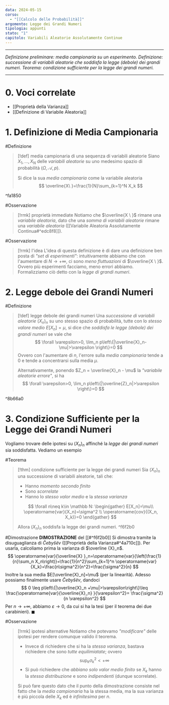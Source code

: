 ```yaml
---
data: 2024-05-15
corso:
  - "[[Calcolo delle Probabilità]]"
argomento: Legge dei Grandi Numeri
tipologia: appunti
stato: "1"
capitolo: Variabili Aleatorie Assolutamente Continue
---
```

- - -
*Definizione preliminare: media campionaria su un esperimento. Definizione: successione di variabili aleatorie che soddisfa la legge (debole) dei grandi numeri. Teorema: condizione sufficiente per la legge dei grandi numeri.*
- - -
# 0. Voci correlate
- [[Proprietà della Varianza]]
- [[Definizione di Variabile Aleatoria]]
# 1. Definizione di Media Campionaria
#Definizione 
> [!def] media campionaria di una sequenza di variabili aleatorie
> Siano $X_1, \ldots, X_N$ delle *variabili aleatorie* su uno medesimo spazio di probabilità $(\Omega, \mathcal A, p)$. 
> 
> Si dice la sua *media campionaria* come la variabile aleatoria
> $$
> \overline{X\ }=\frac{1}{N}\sum_{k=1}^N X_k
> $$

^fa1850

#Osservazione 
> [!rmk] proprietà immediate
> Notiamo che $\overline{X \ }$ rimane una *variabile aleatoria*, dato che una *somma di variabili aleatorie* rimane una *variabile aleatoria* ([[Variabile Aleatoria Assolutamente Continua#^edc8f8]]).

#Osservazione 
> [!rmk] l'idea
> L'idea di questa definizione è di dare una definizione ben posta di *"set di esperimenti"*: intuitivamente abbiamo che con l'aumentare di $N \to +\infty$, ci sono *meno fluttuazioni* di $\overline{X \ }$. Ovvero più esperimenti facciamo, meno errori abbiamo. Formalizziamo ciò detto con la *legge di grandi numeri*.

# 2. Legge debole dei Grandi Numeri
#Definizione 
> [!def] legge debole dei grandi numeri
> Una *successione di variabili aleatorie* $(X_n)_n$ su uno stesso spazio di probabilità, tutte con lo *stesso valore medio* $E[X_n]=\mu$, si dice che *soddisfa le legge (debole) dei grandi numeri* se vale che
> $$
> \forall \varepsilon>0, \lim_n p\left\{|\overline{X}_n-\mu|>\varepsilon \right\}=0
> $$
> Ovvero con l'aumentare di $n$, l'errore sulla *media campionaria* tende a $0$ e tende a concentrarsi sulla media $\mu$.
> 
> Alternativamente, ponendo $Z_n = \overline{X}_n - \mu$ la *"variabile aleatorie errore"*, si ha
> $$
> \forall \varepsilon>0, \lim_n p\left\{|\overline{Z}_n|>\varepsilon \right\}=0
> $$

^8b66a0

# 3. Condizione Sufficiente per la Legge dei Grandi Numeri
Vogliamo trovare delle ipotesi su $(X_n)_n$ affinché la *legge dei grandi numeri* sia soddisfatta. Vediamo un esempio

#Teorema 
> [!thm] condizione sufficiente per la legge dei grandi numeri
> Sia $(X_n)_n$ una successione di variabili aleatorie, tali che:
> - Hanno *momento secondo finito*
> - Sono *scorrelate*
> - Hanno lo *stesso valor medio* e la *stessa varianza*
> 
> $$
> \forall n\neq k\in \mathbb N:
> \begin{gather}
> E[X_n]=\mu\\ \operatorname{var}{X_n}=\sigma^2 \\
> \operatorname{cov}{(X_n, X_k)}=0
> \end{gather}
> $$
> 
> Allora $(X_n)_n$ soddisfa la legge dei grandi numeri.
^f6f2b0

#Dimostrazione 
**DIMOSTRAZIONE** del [[#^f6f2b0]]
Si dimostra tramite la disuguaglianza di *Čebyšëv* ([[Proprietà della Varianza#^4a710c]]). Per usarla, calcoliamo prima la varianza di $\overline {X}_n$.
$$
\operatorname{var}{\overline{X} }_n=\operatorname{var}{\left(\frac{1}{n}\sum_n X_n\right)}=\frac{1}{n^2}\sum_{k=1}^n \operatorname{var}{X_k}=\frac{n\sigma^2}{n^2}=\frac{\sigma^2}{n}
$$
Inoltre la sua media $E[\overline{X}_n]=\mu$ (per la linearità). Adesso possiamo finalmente usare *Čebyšëv*, dandoci
$$
0 \leq p\left\{|\overline{X}_n +\mu|>\varepsilon\right\}\leq \frac{\operatorname{var}{\overline{X}_n} }{\varepsilon^2}= \frac{\sigma^2}{n \varepsilon^2}
$$
Per $n \to +\infty$, abbiamo $\varepsilon \to 0$, da cui si ha la tesi (per il teorema dei due carabinieri). $\blacksquare$

#Osservazione 
> [!rmk] ipotesi alternative
> Notiamo che potevamo *"modificare"* delle ipotesi per rendere comunque valido il teorema. 
> - Invece di richiedere che si ha la *stessa varianza*, bastava richiedere che sono *tutte equilimiatate*; ovvero
> $$
> \sup_k\sigma_k^2 < +\infty
> $$
> - Si può richiedere che *abbiano solo valor medio finito* se $X_k$ hanno la *stessa distribuzione* e sono *indipendenti* (dunque scorrelate).
> 
> Si può fare questo dato che il punto della dimostrazione consiste nel fatto che la *media campionaria* ha la stessa media, ma la sua varianza è più piccola delle $X_k$ ed è *infinitesima* per $n$.

